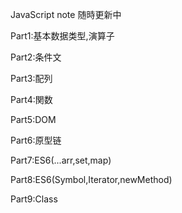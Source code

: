 JavaScript note 随時更新中

Part1:基本数据类型,演算子

Part2:条件文

Part3:配列

Part4:関数

Part5:DOM

Part6:原型链

Part7:ES6(...arr,set,map)

Part8:ES6(Symbol,Iterator,newMethod)

Part9:Class
